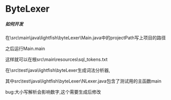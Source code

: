 # ByteLexer

##### 如何开发

在\src\main\java\lightfish\byteLexer\Main.java中的projectPath写上项目的路径

之后运行Main.main

这样就可以在根src\main\resources\sql_tokens.txt

在\src\test\java\lightfish\byteLexer生成词法分析器,

其中src\test\java\lightfish\byteLexer\NLexer.java包含了测试用的主函数main

bug:大小写解析会影响数字,这个需要生成后修改
